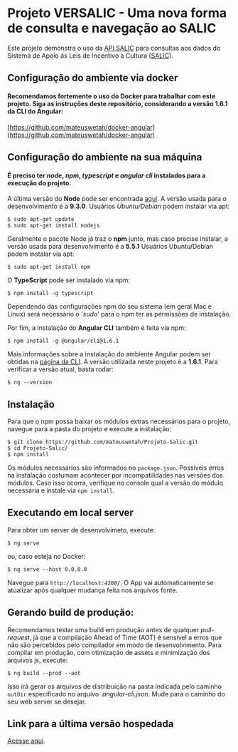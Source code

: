 # Projeto VERSALIC - Uma nova forma de consulta e navegação ao SALIC

Este projeto demonstra o uso da [API SALIC](http://api.salic.cultura.gov.br/doc/#) para consultas aos dados do Sistema de Apoio às Leis de Incentivo à Cultura ([SALIC](http://novosalic.cultura.gov.br/cidadao/consultar)).

## Configuração do ambiente via docker
#### Recomendamos fortemente o uso do Docker para trabalhar com este projeto. Siga as instruções deste repositório, considerando a versão 1.6.1 da CLI do Angular:

[https://github.com/mateuswetah/docker-angular](https://github.com/mateuswetah/docker-angular)

## Configuração do ambiente na sua máquina
#### É preciso ter _node_, _npm_, _typescript_ e _angular cli_ instalados para a execução do projeto.

A última versão do **Node** pode ser encontrada [aqui](https://nodejs.org/en/). A versão usada para o desenvolvimento é a **9.3.0**. 
Usuários _Ubuntu/Debian_ podem instalar via apt:

```
$ sudo apt-get update
$ sudo apt-get install nodejs
```
Geralmente o pacote Node já traz o **npm** junto, mas caso precise instalar, a versão usada para desenvolvimento é a **5.5.1**
Usuários Ubuntu/Debian podem instalar via apt:

```
$ sudo apt-get install npm
```

O **TypeScript** pode ser instalado via npm:

```
$ npm install -g typescript
```

Dependendo das configurações npm do seu sistema (em geral Mac e Linux) será necessário o '_sudo_' para o npm ter as permissões de instalação.

Por fim, a instalação do **Angular CLI** também é feita via npm:

```
$ npm install -g @angular/cli@1.6.1
```

Mais informações sobre a instalação do ambiente Angular podem ser obtidas na [página da CLI](https://github.com/angular/angular-cli). A versão utilizada neste projeto é a **1.6.1**. Para verificar a versão atual, basta rodar:

```
$ ng --version
```

## Instalação
Para que o npm possa baixar os módulos extras necessários para o projeto, navegue para a pasta do projeto e execute a instalação:
```
$ git clone https://github.com/mateuswetah/Projeto-Salic.git
$ cd Projeto-Salic/
$ npm install
```
Os módulos necessários são informados no `package.json`. Possíveis erros na instalação costumam acontecer por incompatilidades nas versões dos módulos. Caso isso ocorra, verifique no console qual a versão do módulo necessária e instale via `npm install`.

## Executando em local server
Para obter um server de desenvolvimeto, execute:
```
$ ng serve
```
ou, caso esteja no Docker:

```
$ ng serve --host 0.0.0.0
``` 
Navegue para `http://localhost:4200/`. O App vai automaticamente se atualizar após qualquer mudança feita nos arquivos fonte.

## Gerando build de produção:
Recomendamos testar uma build em produção antes de qualquer _pull-request_, já que a compilação Ahead of Time (AOT) é sensível a erros que não são percebidos pelo compilador em modo de desenvolvimento. Para compilar em produção, com otimização de assets e minimização dos arquivos js, execute:
```
$ ng build --prod --aot
```

Isso irá gerar os arquivos de distribuição na pasta indicada pelo caminho `outDir` especificado no arquivo _.angular-cli.json_. Mude para o caminho do seu web server se desejar. 

## Link para a última versão hospedada
[Acesse aqui](http://hmg.app.api.salic.cultura.gov.br/). 

